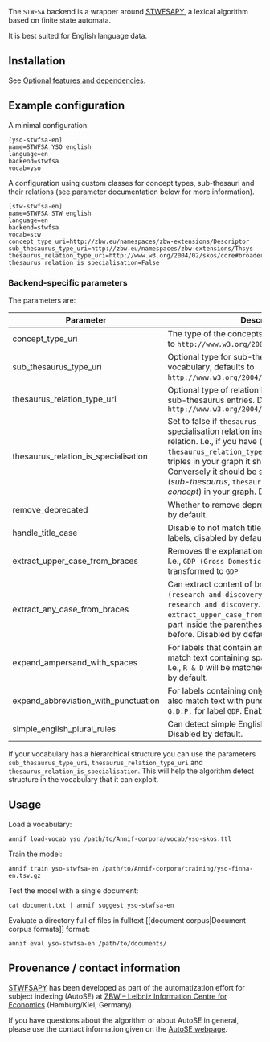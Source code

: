The `STWFSA` backend is a wrapper around [STWFSAPY](https://github.com/zbw/stwfsapy), a lexical algorithm based on finite state automata.

It is best suited for English language data.

## Installation

See [Optional features and dependencies](https://github.com/NatLibFi/Annif/wiki/Optional-features-and-dependencies).

## Example configuration

A minimal configuration:

```
[yso-stwfsa-en]
name=STWFSA YSO english
language=en
backend=stwfsa
vocab=yso
```

A configuration using custom classes for concept types, sub-thesauri and their relations (see parameter documentation below for more information).
```
[stw-stwfsa-en]
name=STWFSA STW english
language=en
backend=stwfsa
vocab=stw
concept_type_uri=http://zbw.eu/namespaces/zbw-extensions/Descriptor
sub_thesaurus_type_uri=http://zbw.eu/namespaces/zbw-extensions/Thsys
thesaurus_relation_type_uri=http://www.w3.org/2004/02/skos/core#broader
thesaurus_relation_is_specialisation=False
```

### Backend-specific parameters

The parameters are:

Parameter |  Description
-------- | --------------------------------------------------
concept_type_uri| The type of the concepts in your graph, defaults to `http://www.w3.org/2004/02/skos/core#Concept`.
sub_thesaurus_type_uri | Optional type for sub-thesaurus structure in your vocabulary, defaults to `http://www.w3.org/2004/02/skos/core#Collection`.
thesaurus_relation_type_uri | Optional type of relation between concepts and sub-thesaurus entries. Defaults to `http://www.w3.org/2004/02/skos/core#member`
thesaurus_relation_is_specialisation | Set to false if `thesaurus_relation_type_uri` is a specialisation relation instead of a generalisation relation. I.e., if you have (_concept_, `thesaurus_relation_type_uri`, _sub-thesaurus_) triples in your graph it should be set to `False`. Conversely it should be set to `True` if you have (_sub-thesaurus_, `thesaurus_relation_type_uri`, _concept_) in your graph. Defaults to `True`.
remove_deprecated | Whether to remove deprecated concepts, enabled by default.
handle_title_case | Disable to not match title case versions of concept labels, disabled by default.
extract_upper_case_from_braces | Removes the explanation in braces from labels. I.e., `GDP (Gross Domestic Product)` will be transformed to `GDP`
extract_any_case_from_braces | Can extract content of braces in labels. I.e., `R&D (research and discovery)` will be transformed to `research and discovery`. In contrast to `extract_upper_case_from_braces` it will extract the part inside the parenthesis and not the part before. Disabled by default.
expand_ampersand_with_spaces | For labels that contain an ampersand it will also match text containing spaces around that symbol. I.e., `R & D` will be matched for label `R&D`. Enabled by default.
expand_abbreviation_with_punctuation | For labels containing only uppercase letters it will also match text with punctuation added. I.e., `G.D.P.` for label `GDP`. Enabled by default.
simple_english_plural_rules| Can detect simple English plural forms of labels. Disabled by default.


If your vocabulary has a hierarchical structure you can use the parameters `sub_thesaurus_type_uri`, `thesaurus_relation_type_uri` and `thesaurus_relation_is_specialisation`. This will help the algorithm detect structure in the vocabulary that it can exploit.

## Usage

Load a vocabulary:

    annif load-vocab yso /path/to/Annif-corpora/vocab/yso-skos.ttl

Train the model:

    annif train yso-stwfsa-en /path/to/Annif-corpora/training/yso-finna-en.tsv.gz

Test the model with a single document:

    cat document.txt | annif suggest yso-stwfsa-en

Evaluate a directory full of files in fulltext [[document corpus|Document corpus formats]] format:

    annif eval yso-stwfsa-en /path/to/documents/

## Provenance / contact information

[STWFSAPY](https://github.com/zbw/stwfsapy) has been developed as part of the automatization effort for subject indexing (AutoSE) at [ZBW – Leibniz Information Centre for Economics](https://www.zbw.eu/en/research) (Hamburg/Kiel, Germany).

If you have questions about the algorithm or about AutoSE in general, please use the contact information given on the [AutoSE webpage](https://www.zbw.eu/en/about-us/key-activities/automated-subject-indexing).